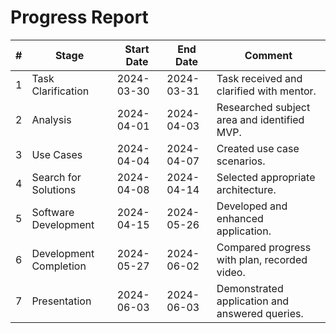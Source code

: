 # Progress Report

| #   | Stage                                          | Start Date | End Date   | Comment                                        |
| --- | ---------------------------------------------- | ---------- | ---------- | ---------------------------------------------- |
| 1   | Task Clarification                             | 2024-03-30 | 2024-03-31 | Task received and clarified with mentor.      |
| 2   | Analysis                                       | 2024-04-01 | 2024-04-03 | Researched subject area and identified MVP.    |
| 3   | Use Cases                                      | 2024-04-04 | 2024-04-07 | Created use case scenarios.                    |
| 4   | Search for Solutions                           | 2024-04-08 | 2024-04-14 | Selected appropriate architecture.             |
| 5   | Software Development                           | 2024-04-15 | 2024-05-26 | Developed and enhanced application.            |
| 6   | Development Completion                         | 2024-05-27 | 2024-06-02 | Compared progress with plan, recorded video.   |
| 7   | Presentation                                   | 2024-06-03 | 2024-06-03 | Demonstrated application and answered queries. |

